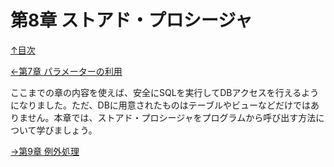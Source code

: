 第8章 ストアド・プロシージャ
=====

[↑目次](..\README.md "目次")

[←第7章 パラメーターの利用](07-use-parameter.md)

ここまでの章の内容を使えば、安全にSQLを実行してDBアクセスを行えるようになりました。ただ、DBに用意されたものはテーブルやビューなどだけではありません。本章では、ストアド・プロシージャをプログラムから呼び出す方法について学びましょう。

[→第9章 例外処理](09-handle-exception.md)
